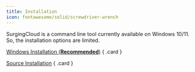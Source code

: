 ```yaml
---
title: Installation
icon: fontawesome/solid/screwdriver-wrench
---
```


SurgingCloud is a command line tool currently available on Windows 10/11. So, the installation options are limited.


<div class="grid" markdown>

[Windows Installation (**Recommended**)](./windows.md)
{ .card }

[Source Installation](./source.md)
{ .card }

</div>